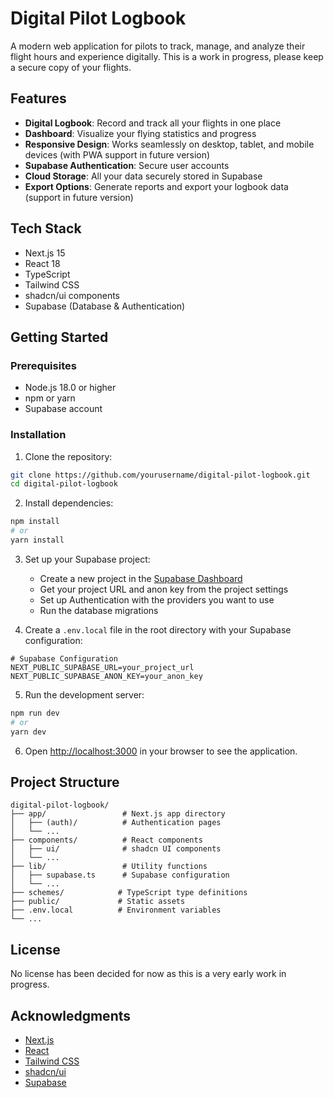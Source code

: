 # Digital Pilot Logbook

A modern web application for pilots to track, manage, and analyze their flight hours and experience digitally. This is a work in progress, please keep a secure copy of your flights.

## Features

- **Digital Logbook**: Record and track all your flights in one place
- **Dashboard**: Visualize your flying statistics and progress
- **Responsive Design**: Works seamlessly on desktop, tablet, and mobile devices (with PWA support in future version)
- **Supabase Authentication**: Secure user accounts
- **Cloud Storage**: All your data securely stored in Supabase
- **Export Options**: Generate reports and export your logbook data (support in future version)

## Tech Stack

- Next.js 15
- React 18
- TypeScript
- Tailwind CSS
- shadcn/ui components
- Supabase (Database & Authentication)

## Getting Started

### Prerequisites

- Node.js 18.0 or higher
- npm or yarn
- Supabase account

### Installation

1. Clone the repository:

```bash
git clone https://github.com/yourusername/digital-pilot-logbook.git
cd digital-pilot-logbook
```

2. Install dependencies:

```bash
npm install
# or
yarn install
```

3. Set up your Supabase project:
   - Create a new project in the [Supabase Dashboard](https://app.supabase.com)
   - Get your project URL and anon key from the project settings
   - Set up Authentication with the providers you want to use
   - Run the database migrations

4. Create a `.env.local` file in the root directory with your Supabase configuration:

```
# Supabase Configuration
NEXT_PUBLIC_SUPABASE_URL=your_project_url
NEXT_PUBLIC_SUPABASE_ANON_KEY=your_anon_key
```

5. Run the development server:

```bash
npm run dev
# or
yarn dev
```

6. Open [http://localhost:3000](http://localhost:3000) in your browser to see the application.

## Project Structure

```
digital-pilot-logbook/
├── app/                 # Next.js app directory
│   ├── (auth)/          # Authentication pages
│   └── ...
├── components/          # React components
│   ├── ui/              # shadcn UI components
│   └── ...
├── lib/                 # Utility functions
│   ├── supabase.ts      # Supabase configuration
│   └── ...
├── schemes/            # TypeScript type definitions
├── public/             # Static assets
├── .env.local          # Environment variables
└── ...
```

## License

No license has been decided for now as this is a very early work in progress.

## Acknowledgments

- [Next.js](https://nextjs.org/)
- [React](https://reactjs.org/)
- [Tailwind CSS](https://tailwindcss.com/)
- [shadcn/ui](https://ui.shadcn.com/)
- [Supabase](https://supabase.com/)
